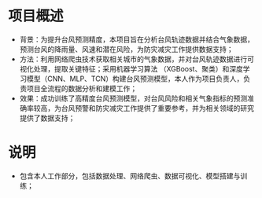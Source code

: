 # 项目概述
* 背景：为提升台风预测精度，本项目旨在分析台风轨迹数据并结合气象数据，预测台风的降雨量、风速和潜在风险，为防灾减灾工作提供数据支持；
* 方法：利用网络爬虫技术获取相关城市的气象数据，并对台风轨迹数据进行可视化处理，提取关键特征；采用机器学习算法
（XGBoost、聚类）和深度学习模型（CNN、MLP、TCN）构建台风预测模型，本人作为项目负责人，负责项目全流程的数据分析和建模工作；
* 效果：成功训练了高精度台风预测模型，对台风风险和相关气象指标的预测准确率较高，为台风预警和防灾减灾工作提供了重要参考，并为相关领域的研究提供了数据支持；
# 说明
* 包含本人工作部分，包括数据处理、网络爬虫、数据可视化、模型搭建与训练；